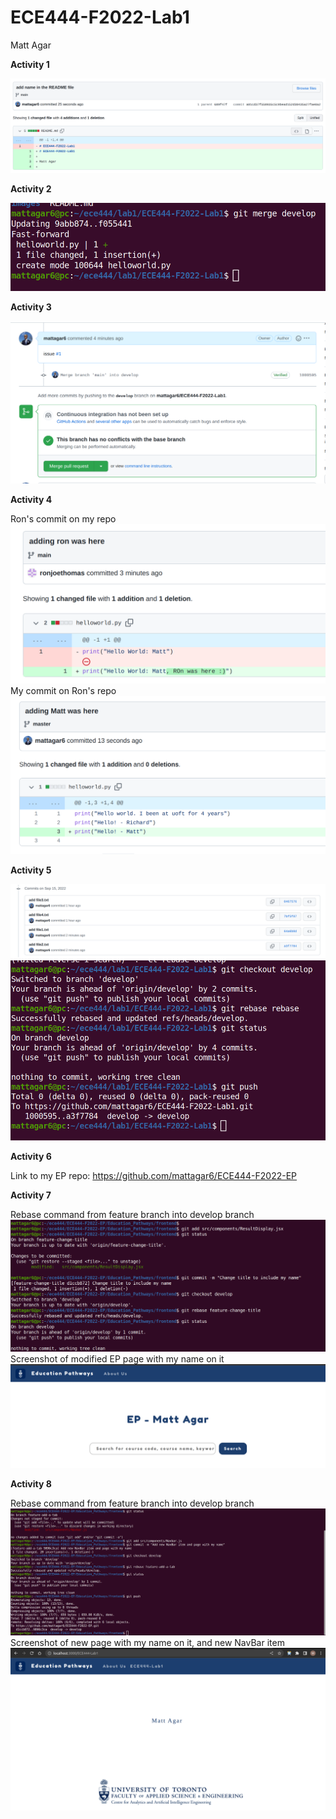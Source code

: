 # ECE444-F2022-Lab1

Matt Agar

**Activity 1**

![alt text](images/add_name_commit.png)

**Activity 2**

![alt text](images/merge_develop_helloworld.png)

**Activity 3**

![alt text](images/merge_pr_activity_3.png)

**Activity 4**

Ron's commit on my repo
![alt text](images/ron_commit_matt.png)
My commit on Ron's repo
![alt text](images/matt_commit_ron.png)

**Activity 5**

![alt text](images/activity_5_part_1.png)
![alt text](images/activity_5_part_2.png)

**Activity 6**

Link to my EP repo: https://github.com/mattagar6/ECE444-F2022-EP

**Activity 7**

Rebase command from feature branch into develop branch
![alt text](images/EP_rebase_title.png)
Screenshot of modified EP page with my name on it
![alt text](images/EP_change_title.png)

**Activity 8**

Rebase command from feature branch into develop branch
![alt text](images/activity_8_git_commands.png)
Screenshot of new page with my name on it, and new NavBar item
![alt text](images/new_page_my_name.png)


